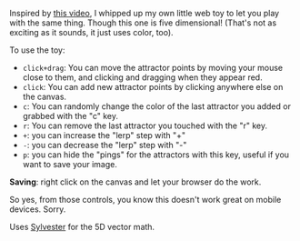 Inspired by [this video](https://www.youtube.com/watch?v=kbKtFN71Lfs), I whipped up my own little web toy to let you play with the same thing. Though this one is five dimensional! (That's not as exciting as it sounds, it just uses color, too).

To use the toy:

* `click+drag`: You can move the attractor points by moving your mouse close to them, and clicking and dragging when they appear red.
* `click`: You can add new attractor points by clicking anywhere else on the canvas.
* `c`: You can randomly change the color of the last attractor you added or grabbed with the "c" key.
* `r`: You can remove the last attractor you touched with the "r" key.
* `+`: you can increase the "lerp" step with "+"
* `-`: you can decrease the "lerp" step with "-"
* `p`: you can hide the "pings" for the attractors with this key, useful if you want to save your image.

**Saving**: right click on the canvas and let your browser do the work.

So yes, from those controls, you know this doesn't work great on mobile devices. Sorry.

Uses [Sylvester](http://sylvester.jcoglan.com/) for the 5D vector math.